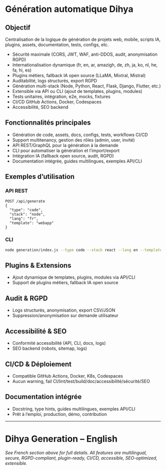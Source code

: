 # Génération automatique Dihya

## Objectif
Centralisation de la logique de génération de projets web, mobile, scripts IA, plugins, assets, documentation, tests, configs, etc.

- Sécurité maximale (CORS, JWT, WAF, anti-DDOS, audit, anonymisation RGPD)
- Internationalisation dynamique (fr, en, ar, amazigh, de, zh, ja, ko, nl, he, fa, hi, es)
- Plugins métiers, fallback IA open source (LLaMA, Mixtral, Mistral)
- Auditabilité, logs structurés, export RGPD
- Génération multi-stack (Node, Python, React, Flask, Django, Flutter, etc.)
- Extensible via API ou CLI (ajout de templates, plugins, modules)
- Tests unitaires, intégration, e2e, mocks, fixtures
- CI/CD GitHub Actions, Docker, Codespaces
- Accessibilité, SEO backend

## Fonctionnalités principales
- Génération de code, assets, docs, configs, tests, workflows CI/CD
- Support multitenancy, gestion des rôles (admin, user, invité)
- API REST/GraphQL pour la génération à la demande
- CLI pour automatiser la génération et l’import/export
- Intégration IA (fallback open source, audit, RGPD)
- Documentation intégrée, guides multilingues, exemples API/CLI

## Exemples d’utilisation

### API REST
```http
POST /api/generate
{
  "type": "code",
  "stack": "node",
  "lang": "fr",
  "template": "webapp"
}
```

### CLI
```bash
node generation/index.js --type code --stack react --lang en --template dashboard
```

## Plugins & Extensions
- Ajout dynamique de templates, plugins, modules via API/CLI
- Support de plugins métiers, fallback IA open source

## Audit & RGPD
- Logs structurés, anonymisation, export CSV/JSON
- Suppression/anonymisation sur demande utilisateur

## Accessibilité & SEO
- Conformité accessibilité (API, CLI, docs, logs)
- SEO backend (robots, sitemap, logs)

## CI/CD & Déploiement
- Compatible GitHub Actions, Docker, K8s, Codespaces
- Aucun warning, fail CI/lint/test/build/doc/accessibilité/sécurité/SEO

## Documentation intégrée
- Docstring, type hints, guides multilingues, exemples API/CLI
- Prêt à l’emploi, production, démo, contribution

---

# Dihya Generation – English

*See French section above for full details. All features are multilingual, secure, RGPD-compliant, plugin-ready, CI/CD, accessible, SEO-optimized, extensible.*
